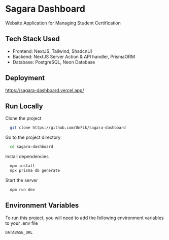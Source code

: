 
# Sagara Dashboard

Website Application for Managing Student Certification

## Tech Stack Used
- Frontend: NextJS, Tailwind, ShadcnUI
- Backend: NextJS Server Action & API handler, PrismaORM
- Database: PostgreSQL, Neon Database


## Deployment

https://sagara-dashboard.vercel.app/


## Run Locally

Clone the project

```bash
  git clone https://github.com/UnFik/sagara-dashboard
```

Go to the project directory

```bash
  cd sagara-dashboard
```

Install dependencies

```bash
  npm install
  npx prisma db generate
```

Start the server

```bash
  npm run dev
```


## Environment Variables

To run this project, you will need to add the following environment variables to your .env file

`DATABASE_URL`

